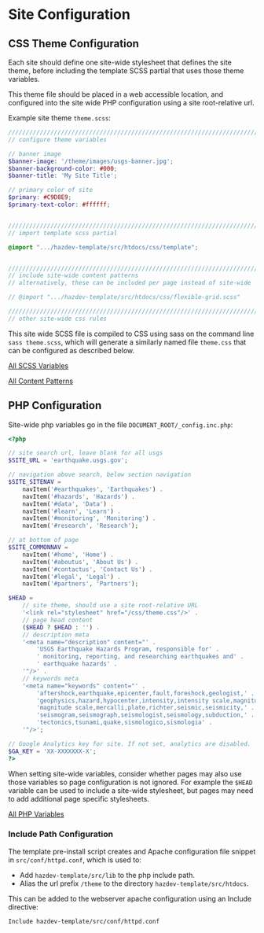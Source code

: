 Site Configuration
==========================


## CSS Theme Configuration

Each site should define one site-wide stylesheet that defines the site theme, before including the template SCSS partial that uses those theme variables.

This theme file should be placed in a web accessible location, and configured into the site wide PHP configuration using a site root-relative url.


Example site theme `theme.scss`:
```scss
///////////////////////////////////////////////////////////////////////////////
// configure theme variables

// banner image
$banner-image: '/theme/images/usgs-banner.jpg';
$banner-background-color: #000;
$banner-title: 'My Site Title';

// primary color of site
$primary: #C9D8E9;
$primary-text-color: #ffffff;


///////////////////////////////////////////////////////////////////////////////
// import template scss partial

@import ".../hazdev-template/src/htdocs/css/template";


///////////////////////////////////////////////////////////////////////////////
// include site-wide content patterns
// alternatively, these can be included per page instead of site-wide

// @import ".../hazdev-template/src/htdocs/css/flexible-grid.scss"

///////////////////////////////////////////////////////////////////////////////
// other site-wide css rules

```

This site wide SCSS file is compiled to CSS using sass on the command line `sass theme.scss`, which will generate a similarly named file `theme.css` that can be configured as described below.

[All SCSS Variables](scssVariables.md)

[All Content Patterns](scssPatterns.md)


## PHP Configuration

Site-wide php variables go in the file `DOCUMENT_ROOT/_config.inc.php`:
```php
<?php

// site search url, leave blank for all usgs
$SITE_URL = 'earthquake.usgs.gov';

// navigation above search, below section navigation
$SITE_SITENAV =
    navItem('#earthquakes', 'Earthquakes') .
    navItem('#hazards', 'Hazards') .
    navItem('#data', 'Data') .
    navItem('#learn', 'Learn') .
    navItem('#monitoring', 'Monitoring') .
    navItem('#research', 'Research');

// at bottom of page
$SITE_COMMONNAV =
    navItem('#home', 'Home') .
    navItem('#aboutus', 'About Us') .
    navItem('#contactus', 'Contact Us') .
    navItem('#legal', 'Legal') .
    navItem('#partners', 'Partners');

$HEAD = 
    // site theme, should use a site root-relative URL
    '<link rel="stylesheet" href="/css/theme.css"/>' .
    // page head content
    ($HEAD ? $HEAD : '') .
    // description meta
    '<meta name="description" content="' .
        'USGS Earthquake Hazards Program, responsible for' .
        ' monitoring, reporting, and researching earthquakes and' .
        ' earthquake hazards' .
    '"/>' .
    // keywords meta
    '<meta name="keywords" content="' .
        'aftershock,earthquake,epicenter,fault,foreshock,geologist,' .
        'geophysics,hazard,hypocenter,intensity,intensity scale,magnitude,' .
        'magnitude scale,mercalli,plate,richter,seismic,seismicity,' .
        'seismogram,seismograph,seismologist,seismology,subduction,' .
        'tectonics,tsunami,quake,sismologico,sismologia' .
    '"/>';

// Google Analytics key for site. If not set, analytics are disabled.
$GA_KEY = 'XX-XXXXXXX-X';
?>
```

When setting site-wide variables, consider whether pages may also use those variables so page configuration is not ignored.  For example the `$HEAD` variable can be used to include a site-wide stylesheet, but pages may need to add additional page specific stylesheets.

[All PHP Variables](phpVariables.md)


### Include Path Configuration

The template pre-install script creates and Apache configuration file snippet in `src/conf/httpd.conf`, which is used to:

- Add `hazdev-template/src/lib` to the php include path.
- Alias the url prefix `/theme` to the directory `hazdev-template/src/htdocs`.

This can be added to the webserver apache configuration using an Include directive:
```
Include hazdev-template/src/conf/httpd.conf
```
